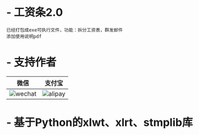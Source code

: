 # - 工资条2.0
    已经打包成exe可执行文件，功能：拆分工资表，群发邮件
    添加使用说明pdf
    
    






# - 支持作者
| 微信                                                        | 支付宝                                                |
| ---------------------------------------------------------- | ---------------------------------------------------- |
| ![wechat](https://github.com/maguag/SendSalary/blob/master/img/wechat4.jpg)   | ![alipay](https://github.com/maguag/SendSalary/blob/master/img/alipay4.jpg)  |




# - 基于Python的xlwt、xlrt、stmplib库


